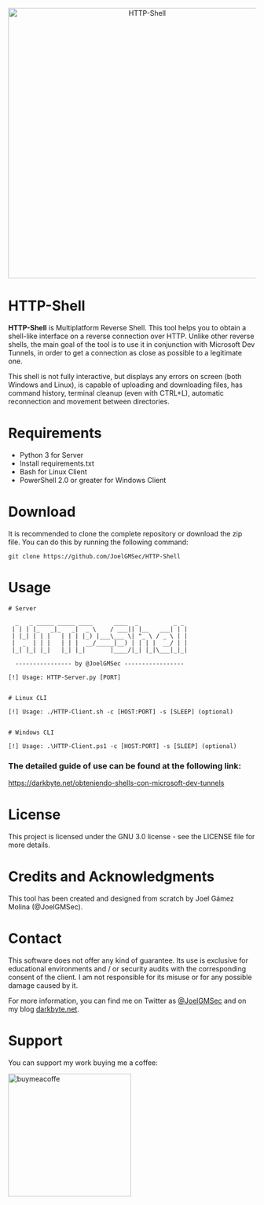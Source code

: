 <p align="center"><img width=550 alt="HTTP-Shell" src="https://github.com/JoelGMSec/HTTP-Shell/blob/main/HTTP-Shell.png"></p>

# HTTP-Shell
**HTTP-Shell** is Multiplatform Reverse Shell. This tool helps you to obtain a shell-like interface on a reverse connection over HTTP. Unlike other reverse shells, the main goal of the tool is to use it in conjunction with Microsoft Dev Tunnels, in order to get a connection as close as possible to a legitimate one.

This shell is not fully interactive, but displays any errors on screen (both Windows and Linux), is capable of uploading and downloading files, has command history, terminal cleanup (even with CTRL+L), automatic reconnection and movement between directories.


# Requirements
- Python 3 for Server
- Install requirements.txt
- Bash for Linux Client
- PowerShell 2.0 or greater for Windows Client


# Download
It is recommended to clone the complete repository or download the zip file.
You can do this by running the following command:
```
git clone https://github.com/JoelGMSec/HTTP-Shell
```


# Usage
```
# Server

  _   _ _____ _____ ____      ____  _          _ _ 
 | | | |_   _|_   _|  _ \    / ___|| |__   ___| | |
 | |_| | | |   | | | |_) |___\___ \| "_ \ / _ \ | |
 |  _  | | |   | | |  __/_____|__) | | | |  __/ | |
 |_| |_| |_|   |_| |_|       |____/|_| |_|\___|_|_|
                                               
  ---------------- by @JoelGMSec -----------------

[!] Usage: HTTP-Server.py [PORT]


# Linux CLI

[!] Usage: ./HTTP-Client.sh -c [HOST:PORT] -s [SLEEP] (optional)


# Windows CLI

[!] Usage: .\HTTP-Client.ps1 -c [HOST:PORT] -s [SLEEP] (optional)

```

### The detailed guide of use can be found at the following link:

https://darkbyte.net/obteniendo-shells-con-microsoft-dev-tunnels


# License
This project is licensed under the GNU 3.0 license - see the LICENSE file for more details.


# Credits and Acknowledgments
This tool has been created and designed from scratch by Joel Gámez Molina (@JoelGMSec).


# Contact
This software does not offer any kind of guarantee. Its use is exclusive for educational environments and / or security audits with the corresponding consent of the client. I am not responsible for its misuse or for any possible damage caused by it.

For more information, you can find me on Twitter as [@JoelGMSec](https://twitter.com/JoelGMSec) and on my blog [darkbyte.net](https://darkbyte.net).


# Support
You can support my work buying me a coffee:

[<img width=250 alt="buymeacoffe" src="https://cdn.buymeacoffee.com/buttons/v2/default-blue.png">](https://www.buymeacoffee.com/joelgmsec)
